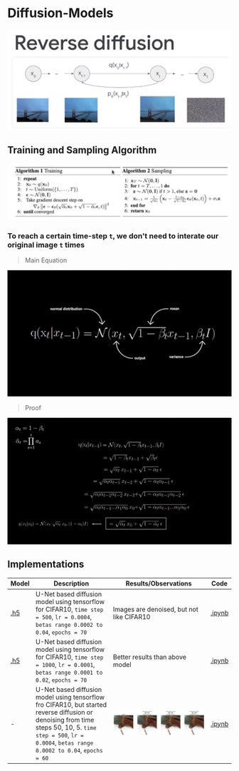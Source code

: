 # Diffusion-Models
![Overall Logic](https://github.com/shoryasethia/Diffusion-Models/blob/main/temp/WhatsApp%20Image%202024-07-10%20at%2013.23.56_3df28bfb.jpg)

## Training and Sampling Algorithm
![Algorithms](https://github.com/shoryasethia/Diffusion-Models/blob/main/temp/WhatsApp%20Image%202024-07-10%20at%2015.03.29_b3fe2b52.jpg)

### To reach a certain time-step `t`, we don't need to interate our original image `t` times
> Main Equation

![Main Equation](https://github.com/shoryasethia/Diffusion-Models/blob/main/temp/WhatsApp%20Image%202024-07-10%20at%2000.02.54_5201edc2.jpg)

> Proof

![Proof](https://github.com/shoryasethia/Diffusion-Models/blob/main/temp/WhatsApp%20Image%202024-07-10%20at%2000.08.56_1ad660d7.jpg)

## Implementations
| Model | Description | Results/Observations | Code |
|-------|-------------|----------------------|----------|
| [.h5](https://drive.google.com/file/d/1Y1otfe0gdCFcu7x1hQBDj0cWKvqSIfjU/view?usp=drive_link) | U-Net based diffusion model using tensorflow for CIFAR10, `time step = 500`, `lr = 0.0004`, `betas range 0.0002 to 0.04`, `epochs = 70` | Images are denoised, but not like CIFAR10 | [.ipynb](https://github.com/shoryasethia/Diffusion-Models/blob/main/U-Net-Diffusion-Cifar10-2.ipynb) |
| [.h5](https://drive.google.com/file/d/1TpPXjLBEqkWUoYQrLTbLwrk-WUoJXPuz/view?usp=sharing) | U-Net based diffusion model using tensorflow for CIFAR10, `time step = 1000`, `lr = 0.0001`, `betas range 0.0001 to 0.02`, `epochs = 70` | Better results than above model | [.ipynb](https://github.com/shoryasethia/Diffusion-Models/blob/main/U-Net-Diffusion-Cifar10-1.ipynb) |
| - | U-Net based diffusion model using tensorflow fro CIFAR10, but started reverse diffusion or denoising from time steps 50, 10, 5. `time step = 500`, `lr = 0.0004`, `betas range 0.0002 to 0.04`, `epochs = 60` | <!-- Original image with responsive scaling --><img src="https://github.com/shoryasethia/Diffusion-Models/blob/main/temp/noisy-cifar10.png" style="max-width:100%; height:auto;"> | [.ipynb](https://github.com/shoryasethia/Diffusion-Models/blob/main/U-Net-Diffusion-NoisyCifar10.ipynb) |
